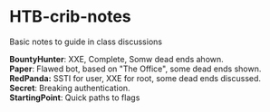 # HTB-crib-notes
Basic notes to guide in class discussions

**BountyHunter**: XXE, Complete, Somw dead ends ahown.  
**Paper**: Flawed bot, based on "The Office", some dead ends shown.  
**RedPanda:** SSTI for user, XXE for root, some dead ends discussed.   
**Secret**: Breaking authentication.  
**StartingPoint**: Quick paths to flags
